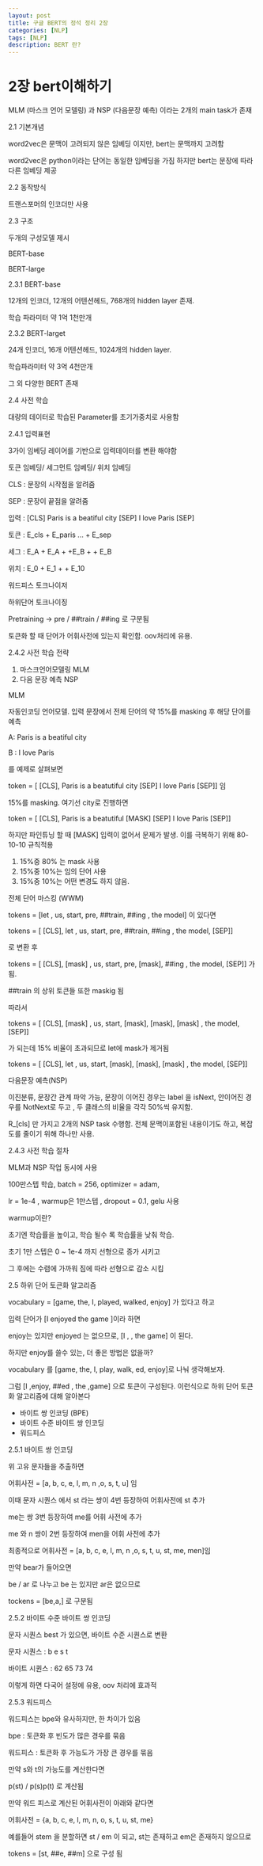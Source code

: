 ```yaml
---
layout: post
title: 구글 BERT의 정석 정리 2장
categories: [NLP]
tags: [NLP]
description: BERT 란?
---
```

# 2장 bert이해하기

MLM (마스크 언어 모델링) 과 NSP (다음문장 예측) 이라는 2개의 main task가 존재

2.1 기본개념

word2vec은 문맥이 고려되지 않은 임베딩 이지만, bert는 문맥까지 고려함

word2vec은 python이라는 단어는 동일한 임베딩을 가짐 하지만 bert는 문장에 따라 다른 임베딩 제공

2.2 동작방식

트랜스포머의 인코더만 사용

2.3 구조

두개의 구성모델 제시

BERT-base

BERT-large

2.3.1 BERT-base

12개의 인코더, 12개의 어텐션헤드, 768개의 hidden layer 존재. 

학습 파라미터 약 1억 1천만개

2.3.2 BERT-larget

24개 인코더, 16개 어텐션헤드, 1024개의 hidden layer. 

학습파라미터 약 3억 4천만개

그 외 다양한 BERT 존재

2.4 사전 학습

대량의 데이터로 학습된 Parameter를 초기가중치로 사용함

2.4.1 입력표현

3가이 임베딩 레이어를 기반으로 입력데이터를 변환 해야함

토큰 임베딩/ 세그먼트 임베딩/ 위치 임베딩

CLS : 문장의 시작점을 알려줌

SEP : 문장이 끝점을 알려줌

입력 : [CLS] Paris is a beatiful city [SEP] I love Paris [SEP]

토큰 : E_cls + E_paris ...                                             + E_sep

세그 : E_A + E_A +                               +E_B +         + E_B

위치 : E_0 + E_1 +                                                    + E_10

워드피스 토크나이저

하위단어 토크나이징

Pretraining → pre / ##train / ##ing 로 구분됨

토큰화 할 때 단어가 어휘사전에 있는지 확인함. oov처리에 유용. 

2.4.2 사전 학습 전략

1. 마스크언어모델링 MLM
2. 다음 문장 예측 NSP

MLM

자동인코딩 언어모델. 입력 문장에서 전체 단어의 약 15%를 masking 후 해당 단어를 예측

A: Paris is a beatiful city

B : I love Paris

를 예제로 살펴보면

token = [ [CLS], Paris is a beatutiful city [SEP] I love Paris [SEP]] 임

15%를 masking. 여기선 city로 진행하면 

token = [ [CLS], Paris is a beatutiful [MASK] [SEP] I love Paris [SEP]] 

하지만 파인튜닝 할 때 [MASK] 입력이 없어서 문제가 발생. 이를 극복하기 위해 80-10-10 규칙적용

1. 15%중 80% 는 mask 사용
2. 15%중 10%는 임의 단어 사용
3. 15%중 10%는 어떤 변경도 하지 않음.

전체 단어 마스킹 (WWM)

tokens = [let , us, start, pre, ##train, ##ing , the model] 이 있다면

tokens = [ [CLS], let , us, start, pre, ##train, ##ing , the model, [SEP]]

로 변환 후

tokens = [ [CLS], [mask] , us, start, pre, [mask], ##ing , the model, [SEP]] 가 됨.

##train 의 상위 토큰들 또한 maskig 됨

따라서 

tokens = [ [CLS], [mask] , us, start, [mask], [mask], [mask] , the model, [SEP]]

가 되는데 15% 비율이 초과되므로 let에 mask가 제거됨 

tokens = [ [CLS], let , us, start, [mask], [mask], [mask] , the model, [SEP]]

다음문장 예측(NSP)

이진분류, 문장간 관계 파악 가능, 문장이 이어진 경우는 label 을 isNext, 안이어진 경우를 NotNext로 두고 , 두 클래스의 비율을 각각 50%씩 유지함.

R_[cls] 만 가지고 2개의 NSP task 수행함. 전체 문맥이포함된 내용이기도 하고, 복잡도를 줄이기 위해 하나만 사용. 

2.4.3 사전 학습 절차

MLM과 NSP 작업 동시에 사용

100만스텝 학습, batch = 256, optimizer = adam, 

lr = 1e-4 , warmup은 1만스텝 , dropout = 0.1, gelu 사용

warmup이란?

초기엔 학습률을 높이고, 학습 될수 록 학습률을 낮춰 학습.

초기 1만 스텝은 0 ~ 1e-4 까지 선형으로 증가 시키고

그 후에는 수렴에 가까워 짐에 따라 선형으로 감소 시킴

2.5 하위 단어 토큰화 알고리즘

vocabulary = [game, the, I, played, walked, enjoy] 가 있다고 하고

입력 단어가 [I enjoyed the game ]이라 하면

enjoy는 있지만 enjoyed 는 없으므로, [I , <UNK> , the game] 이 된다.

하지만 enjoy를 쓸수 있는, 더 좋은 방법은 없을까?

vocabulary 를  [game, the, I, play, walk, ed, enjoy]로 나눠 생각해보자.

그럼  [I ,enjoy, ##ed , the ,game] 으로 토큰이 구성된다. 이런식으로 하위 단어 토큰화 알고리즘에 대해 알아본다

- 바이트 쌍 인코딩 (BPE)
- 바이트 수준 바이트 쌍 인코딩
- 워드피스

2.5.1 바이트 쌍 인코딩 

위 고유 문자들을 추출하면

어휘사전  = [a, b, c, e, l, m, n ,o, s, t, u] 임

이때 문자 시퀀스 에서 st 라는 쌍이 4번 등장하여 어휘사전에 st 추가

me는 쌍 3번 등장하여 me를 어휘 사전에 추가

me 와 n 쌍이 2번 등장하여 men을 어휘 사전에 추가

최종적으로 어휘사전  = [a, b, c, e, l, m, n ,o, s, t, u, st, me, men]임

만약 bear가 들어오면

be / ar 로 나누고 be 는 있지만 ar은 없으므로

tockens = [be,a,<UNK>] 로 구분됨

2.5.2 바이트 수준 바이트 쌍 인코딩

문자 시퀀스 best 가 있으면, 바이트 수준 시퀀스로 변환

문자 시퀀스 : b e s t 

바이트 시퀀스 : 62 65 73 74

이렇게 하면 다국어 설정에 유용, oov 처리에 효과적

2.5.3 워드피스

워드피스는 bpe와 유사하지만, 한 차이가 있음 

bpe : 토큰화 후 빈도가 많은 경우를 묶음

워드피스 : 토큰화 후 가능도가 가장 큰 경우를 묶음

만약 s와 t의 가능도를 계산한다면

p(st) / p(s)p(t) 로 계산됨

만약 워드 피스로 계산된 어휘사전이 아래와 같다면

어휘사전 = {a, b, c, e, l, m, n, o, s, t, u, st, me}

예를들어 stem 을 분할하면 st / em 이 되고, st는 존재하고 em은 존재하지 않으므로

tokens = [st, ##e, ##m] 으로 구성 됨